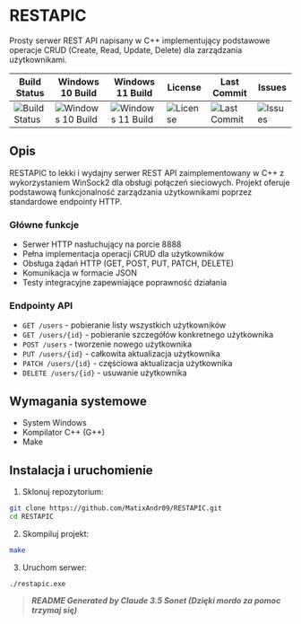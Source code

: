 # RESTAPIC

Prosty serwer REST API napisany w C++ implementujący podstawowe operacje CRUD (Create, Read, Update, Delete) dla zarządzania użytkownikami.

| Build Status | Windows 10 Build | Windows 11 Build | License | Last Commit | Issues |
|--------------|------------------|------------------|---------|-------------|--------|
| ![Build Status](https://github.com/MatixAndr09/RESTAPIC/actions/workflows/makefile.yml/badge.svg) | ![Windows 10 Build](https://github.com/MatixAndr09/RESTAPIC/actions/workflows/makefile.yml/badge.svg?branch=master&event=push) | ![Windows 11 Build](https://github.com/MatixAndr09/RESTAPIC/actions/workflows/makefile.yml/badge.svg?branch=master&event=push) | ![License](https://img.shields.io/github/license/MatixAndr09/RESTAPIC) | ![Last Commit](https://img.shields.io/github/last-commit/MatixAndr09/RESTAPIC) | ![Issues](https://img.shields.io/github/issues/MatixAndr09/RESTAPIC) |

## Opis

RESTAPIC to lekki i wydajny serwer REST API zaimplementowany w C++ z wykorzystaniem WinSock2 dla obsługi połączeń sieciowych. Projekt oferuje podstawową funkcjonalność zarządzania użytkownikami poprzez standardowe endpointy HTTP.

### Główne funkcje

- Serwer HTTP nasłuchujący na porcie 8888
- Pełna implementacja operacji CRUD dla użytkowników
- Obsługa żądań HTTP (GET, POST, PUT, PATCH, DELETE)
- Komunikacja w formacie JSON
- Testy integracyjne zapewniające poprawność działania

### Endpointy API

- `GET /users` - pobieranie listy wszystkich użytkowników
- `GET /users/{id}` - pobieranie szczegółów konkretnego użytkownika
- `POST /users` - tworzenie nowego użytkownika
- `PUT /users/{id}` - całkowita aktualizacja użytkownika
- `PATCH /users/{id}` - częściowa aktualizacja użytkownika
- `DELETE /users/{id}` - usuwanie użytkownika

## Wymagania systemowe

- System Windows
- Kompilator C++ (G++)
- Make

## Instalacja i uruchomienie

1. Sklonuj repozytorium:
```bash
git clone https://github.com/MatixAndr09/RESTAPIC.git
cd RESTAPIC
```
2. Skompiluj projekt:
```bash
make
```
3. Uruchom serwer:
```bash
./restapic.exe
```

> ***README Generated by Claude 3.5 Sonet (Dzięki mordo za pomoc trzymaj się)***
